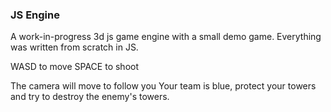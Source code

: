 ### JS Engine
A work-in-progress 3d js game engine with a small demo game. Everything was written from scratch in JS.

WASD to move
SPACE to shoot

The camera will move to follow you
Your team is blue, protect your towers and try to destroy the enemy's towers.
